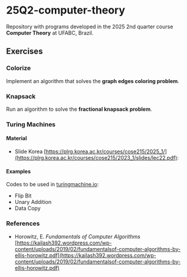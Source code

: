 # 25Q2-computer-theory

Repository with programs developed in the 2025 2nd quarter course **Computer Theory** at UFABC, Brazil.

## Exercises

### Colorize
Implement an algorithm that solves the **graph edges coloring problem**.

### Knapsack
Run an algorithm to solve the **fractional knapsack problem**.

### Turing Machines

#### Material
- Slide Korea [https://plrg.korea.ac.kr/courses/cose215/2025_1/](https://plrg.korea.ac.kr/courses/cose215/2023_1/slides/lec22.pdf):

#### Examples
Codes to be used in [turingmachine.io](https://turingmachine.io/):
- Flip Bit
- Unary Addition
- Data Copy

### References
- Horowitz, E. *Fundamentals of Computer Algorithms* [https://kailash392.wordpress.com/wp-content/uploads/2019/02/fundamentalsof-computer-algorithms-by-ellis-horowitz.pdf](https://kailash392.wordpress.com/wp-content/uploads/2019/02/fundamentalsof-computer-algorithms-by-ellis-horowitz.pdf)

